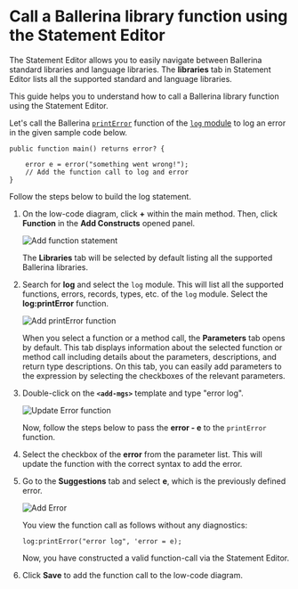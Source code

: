 # Call a Ballerina library function using the Statement Editor

The Statement Editor allows you to easily navigate between Ballerina standard libraries and language libraries. The **libraries** tab in Statement Editor lists all the supported standard and language libraries.

This guide helps you to understand how to call a Ballerina library function using the Statement Editor.

Let's call the Ballerina [`printError`](https://lib.ballerina.io/ballerina/log/2.5.0/functions#printError) function of the [`log` module](https://lib.ballerina.io/ballerina/log/2.5.0) to log an error in the given sample code below.

```
public function main() returns error? {

    error e = error("something went wrong!");
    // Add the function call to log and error
}

```

Follow the steps below to build the log statement.

1.  On the low-code diagram, click **+** within the main method. Then, click **Function** in the **Add Constructs** opened panel.

    ![Add function statement](../../img/statement-editor/add-function-statement.gif)

    The **Libraries** tab will be selected by default listing all the supported Ballerina libraries.

2. Search for **log** and select the `log` module. This will list all the supported functions, errors, records, types, etc. of the `log` module. Select the **log:printError** function.

    ![Add printError function](../../img/statement-editor/select-printError.gif)

    When you select a function or a method call, the **Parameters** tab opens by default. This tab displays information about the selected function or method call including details about the parameters, descriptions, and return type descriptions. On this tab, you can easily add parameters to the expression by selecting the checkboxes of the relevant parameters.

3. Double-click on the **`<add-mgs>`** template and type "error log".

    ![Update Error function](../../img/statement-editor/update-error-msg.gif)

    Now, follow the steps below to pass the **error - e** to the `printError` function.

4. Select the checkbox of the **error** from the parameter list. This will update the function with the correct syntax to add the error.

5. Go to the **Suggestions** tab and select **e**, which is the previously defined error.

    ![Add Error](../../img/statement-editor/add-error-cause.gif)

    You view the function call as follows without any diagnostics:

    ```
    log:printError("error log", 'error = e);
    ```
    
    Now, you have constructed a valid function-call via the Statement Editor.

6. Click **Save** to add the function call to the low-code diagram.
